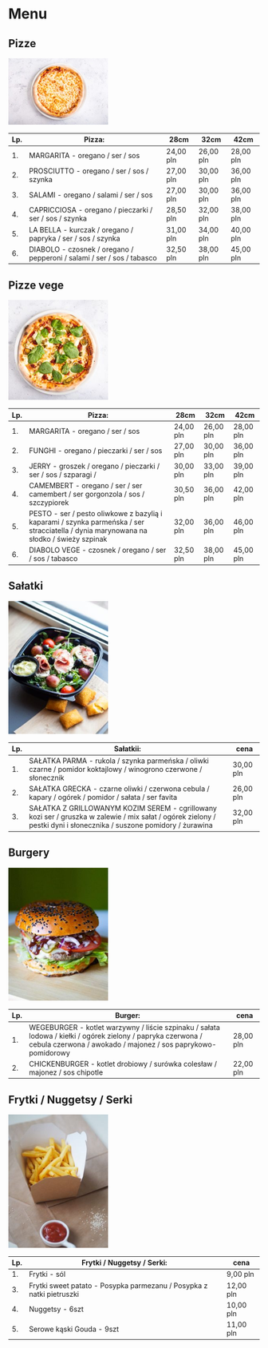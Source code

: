 # Menu

## Pizze

<img src="assets/img/808ab593-1034-489d-844b-e5c4fd9da8e9.jpg" width = 200>

|Lp.|Pizza:                                                                     |   28cm    |   32cm     |    42cm    |
|---|---------------------------------------------------------------------------|-----------|------------|------------|
|1. |MARGARITA - oregano / ser / sos                                            | 24,00 pln |  26,00 pln |  28,00 pln |
|2. |PROSCIUTTO - oregano / ser / sos / szynka                                  | 27,00 pln |  30,00 pln |  36,00 pln |
|3. |SALAMI - oregano / salami / ser / sos                                      | 27,00 pln |  30,00 pln |  36,00 pln |
|4. |CAPRICCIOSA - oregano / pieczarki / ser / sos / szynka                     | 28,50 pln |  32,00 pln |  38,00 pln |
|5. |LA BELLA - kurczak / oregano / papryka / ser / sos / szynka                | 31,00 pln |  34,00 pln |  40,00 pln |
|6. |DIABOLO - czosnek / oregano / pepperoni / salami / ser / sos / tabasco     | 32,50 pln |  38,00 pln |  45,00 pln |

## Pizze vege

<img src="assets/img/asdasdas.jpg" width = 200>

|Lp.|Pizza:                                                                      |   28cm    |   32cm     |    42cm    |
|---|----------------------------------------------------------------------------|-----------|------------|------------|
|1. |MARGARITA - oregano / ser / sos                                             | 24,00 pln |  26,00 pln |  28,00 pln |
|2. |FUNGHI - oregano / pieczarki / ser / sos                                    | 27,00 pln |  30,00 pln |  36,00 pln |
|3. |JERRY - groszek / oregano / pieczarki / ser / sos / szparagi /              | 30,00 pln |  33,00 pln |  39,00 pln |
|4. |CAMEMBERT - oregano / ser / ser camembert / ser gorgonzola / sos / szczypiorek                     | 30,50 pln |  36,00 pln |  42,00 pln |
|5. |PESTO - ser / pesto oliwkowe z bazylią i kaparami / szynka parmeńska / ser stracciatella / dynia marynowana na słodko / świeży szpinak                 | 32,00 pln |  36,00 pln |  46,00 pln |
|6. |DIABOLO VEGE - czosnek / oregano / ser / sos / tabasco     | 32,50 pln |  38,00 pln |  45,00 pln |


## Sałatki

<img src="assets/img/p2252845.jpg" width = 200>

|Lp.|Sałatkii:                                                                                                                                                                      |    cena  |
|---|-----------------------------------------------------------------------------------------------------------------------------------------------------------------------------|-----------|
|1. |SAŁATKA PARMA - rukola / szynka parmeńska / oliwki czarne / pomidor koktajlowy / winogrono czerwone / słonecznik | 30,00 pln | 
|2. |SAŁATKA GRECKA - czarne oliwki / czerwona cebula / kapary / ogórek / pomidor / sałata / ser favita                                                                                            | 26,00 pln | 
|3. |SAŁATKA Z GRILLOWANYM KOZIM SEREM - cgrillowany kozi ser / gruszka w zalewie / mix sałat / ogórek zielony / pestki dyni i słonecznika / suszone pomidory / żurawina                          | 32,00 pln | 


## Burgery

<img src="assets/img/70a125e9-0f5c-4859-bb32-9167463d27ed.jpg" width = 200>

|Lp.|Burger:                                                                                                                                                                      |    cena  |
|---|-----------------------------------------------------------------------------------------------------------------------------------------------------------------------------|-----------|
|1. |WEGEBURGER - kotlet warzywny / liście szpinaku / sałata lodowa / kiełki / ogórek zielony / papryka czerwona / cebula czerwona / awokado / majonez / sos paprykowo-pomidorowy | 28,00 pln | 
|2. |CHICKENBURGER - kotlet drobiowy / surówka colesław / majonez / sos chipotle                                                                                                  | 22,00 pln | 

## Frytki / Nuggetsy / Serki

<img src="assets/img/pc281943.jpg" width = 200>

|Lp.|Frytki / Nuggetsy / Serki:                                               |   cena    |
|---|-------------------------------------------------------------------------|-----------|
|1. |Frytki - sól                                                             | 9,00 pln  | 
|3. |Frytki sweet patato - Posypka parmezanu / Posypka z natki pietruszki     | 12,00 pln | 
|4. |Nuggetsy - 6szt                                                          | 10,00 pln | 
|5. |Serowe kąski Gouda - 9szt                                                | 11,00 pln | 
